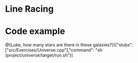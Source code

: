 # Line Racing

# Code example

@[Luke, how many stars are there in these galaxies?]({"stubs": ["src/Exercises/Universe.cpp"],"command": "sh /project/universe/target/run.sh"})



